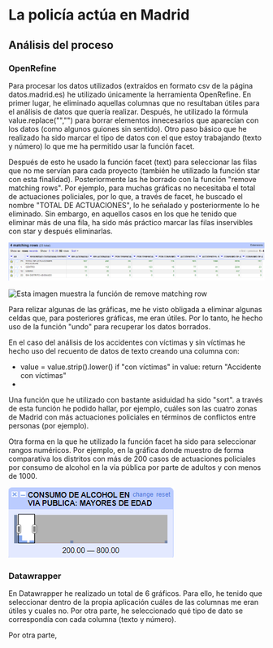 # La policía actúa en Madrid
## Análisis del proceso
### OpenRefine

Para procesar los datos utilizados (extraídos en formato csv de la página datos.madrid.es) he utilizado únicamente la herramienta OpenRefine. En primer lugar, he eliminado aquellas columnas que no resultaban útiles para el análisis de datos que quería realizar. Después, he utilizado la fórmula value.replace("","") para borrar elementos innecesarios que aparecían con los datos (como algunos guiones sin sentido). Otro paso básico que he realizado ha sido marcar el tipo de datos con el que estoy trabajando (texto y número) lo que me ha permitido usar la función facet.

Después de esto he usado la función facet (text) para seleccionar las filas que no me servían para cada proyecto (también he utilizado la función star con esta finalidad). Posteriormente las he borrado con la función "remove matching rows". Por ejemplo, para muchas gráficas no necesitaba el total de actuaciones policiales, por lo que, a través de facet, he buscado el nombre "TOTAL DE ACTUACIONES", lo he señalado y posteriormente lo he eliminado. Sin embargo, en aquellos casos en los que he tenido que eliminar más de una fila, ha sido más práctico marcar las filas inservibles con star y después eliminarlas.

![Esta imagen muestra cómo se marca star en OpenRefine](/img/OpenRefine-star.PNG)

![Esta imagen muestra la función de remove matching row](/img/OpenRefineremove-catching.PNG)  

Para relizar algunas de las gráficas, me he visto obligada a eliminar algunas celdas que, para posteriores gráficas, me eran útiles. Por lo tanto, he hecho uso de la función "undo" para recuperar los datos borrados.


En el caso del análisis de los accidentes con víctimas y sin víctimas he hecho uso del recuento de datos de texto creando una columna con:
- value = value.strip().lower()
if "con víctimas" in value: return "Accidente con víctimas" 
- 

Una función que he utilizado con bastante asiduidad ha sido "sort". a través de esta función he podido hallar, por ejemplo, cuáles son las cuatro zonas de Madrid con más actuaciones policiales en términos de conflictos entre personas (por ejemplo). 

Otra forma en la que he utilizado la función facet ha sido para seleccionar rangos numéricos. Por ejemplo, en la gráfica donde muestro de forma comparativa los distritos con más de 200 casos de actuaciones policiales por consumo de alcohol en la vía pública por parte de adultos y con menos de 1000.

![Esta imagen muestra el uso de facet en OpenRefine](/img/OpenRefine-facet.PNG)

### Datawrapper

En Datawrapper he realizado un total de 6 gráficos. Para ello, he tenido que seleccionar dentro de la propia aplicación cuáles de las columnas me eran útiles y cuales no. Por otra parte, he seleccionado qué tipo de dato se correspondía con cada columna (texto y número).

Por otra parte, 
